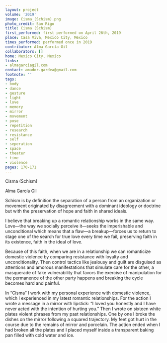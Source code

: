```yaml
---
layout: project
volume: '2019'
image: Cisma_(Schism).png
photo_credit: San Rigo
title: Cisma (Schism)
first_performed: first performed on April 26th, 2019
place: Casa Viva, Mexico City, Mexico
times_performed: performed once in 2019
contributor: Alma García Gil
collaborators: []
home: Mexico City, Mexico
links:
- almagarciagil.com
contact: amador.gardea@gmail.com
footnote: ''
tags:
- body
- dance
- gesture
- light
- love
- memory
- mirror
- movement
- pose
- repetition
- research
- resistance
- self
- seperation
- space
- theater
- time
- violence
pages: 170-171
---
```


Cisma (Schism)

Alma García Gil

Schism is by definition the separation of a person from an organization or movement originated by disagreement with a dominant ideology or doctrine but with the preservation of hope and faith in shared ideals.

I believe that breaking up a romantic relationship works in the same way. Love—the way we socially perceive it—seeks the imperishable and unconditional which means that a flaw—a breakup—forces us to return to stage one of the search for true love every time we fail, preserving faith in its existence, faith in the ideal of love.

Because of this faith, when we are in a relationship we can romanticize domestic violence by comparing resistance with loyalty and unconditionality. Then control tactics like jealousy and guilt are disguised as attentions and amorous manifestations that simulate care for the other, a masquerade of fake vulnerability that favors the exercise of manipulation for the permanence of the other party happens and breaking the cycle becomes hard and painful.

In “Cisma” I work with my personal experience with domestic violence, which I experienced in my latest romantic relationships. For the action I wrote a message in a mirror with lipstick: “I loved you honestly and I have never acted with the intention of hurting you.” Then I wrote on sixteen white plates violent phrases from my past relationships. One by one I broke the dishes on the mirror following a squared trajectory. My feet got hurt in the course due to the remains of mirror and porcelain. The action ended when I had broken all the plates and I placed myself inside a transparent baking pan filled with cold water and ice.
